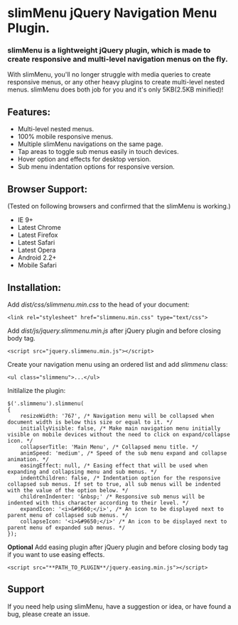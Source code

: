 # slimMenu jQuery Navigation Menu Plugin.

### slimMenu is a lightweight jQuery plugin, which is made to create responsive and multi-level navigation menus on the fly.

With slimMenu, you'll no longer struggle with media queries to create responsive menus, or any other heavy plugins to create multi-level nested menus. slimMenu does both job for you and it's only 5KB(2.5KB minified)!

## Features:

* Multi-level nested menus.
* 100% mobile responsive menus.
* Multiple slimMenu navigations on the same page.
* Tap areas to toggle sub menus easily in touch devices.
* Hover option and effects for desktop version.
* Sub menu indentation options for responsive version.

## Browser Support:
(Tested on following browsers and confirmed that the slimMenu is working.)

* IE 9+
* Latest Chrome
* Latest Firefox
* Latest Safari
* Latest Opera
* Android 2.2+
* Mobile Safari

## Installation:
Add *dist/css/slimmenu.min.css* to the head of your document:

    <link rel="stylesheet" href="slimmenu.min.css" type="text/css">

Add *dist/js/jquery.slimmenu.min.js* after jQuery plugin and before closing body tag.

    <script src="jquery.slimmenu.min.js"></script>

Create your navigation menu using an ordered list and add *slimmenu* class:

    <ul class="slimmenu">...</ul>

Initilalize the plugin:

    $('.slimmenu').slimmenu(
    {
        resizeWidth: '767', /* Navigation menu will be collapsed when document width is below this size or equal to it. */
        initiallyVisible: false, /* Make main navigation menu initially visible on mobile devices without the need to click on expand/collapse icon. */
        collapserTitle: 'Main Menu', /* Collapsed menu title. */
        animSpeed: 'medium', /* Speed of the sub menu expand and collapse animation. */
        easingEffect: null, /* Easing effect that will be used when expanding and collapsing menu and sub menus. */
        indentChildren: false, /* Indentation option for the responsive collapsed sub menus. If set to true, all sub menus will be indented with the value of the option below. */
        childrenIndenter: '&nbsp;' /* Responsive sub menus will be indented with this character according to their level. */
        expandIcon: '<i>&#9660;</i>', /* An icon to be displayed next to parent menu of collapsed sub menus. */
        collapseIcon: '<i>&#9650;</i>' /* An icon to be displayed next to parent menu of expanded sub menus. */
    });

**Optional** Add easing plugin after jQuery plugin and before closing body tag if you want to use easing effects.

    <script src="**PATH_TO_PLUGIN**/jquery.easing.min.js"></script>

## Support

If you need help using slimMenu, have a suggestion or idea, or have found a bug, please create an issue.